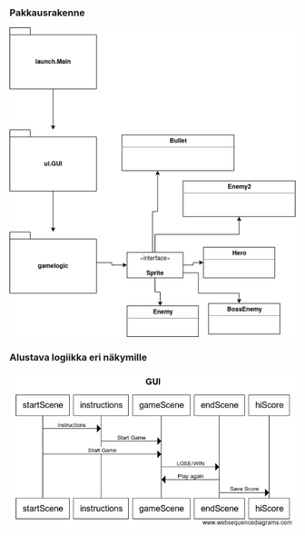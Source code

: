 
### Pakkausrakenne 

![](https://github.com/ArtKoski/ot-harjoitustyo/blob/master/Osteroids/dokumentaatio/kuvat/draft.png)





### Alustava logiikka eri näkymille

![](https://github.com/ArtKoski/ot-harjoitustyo/blob/master/Osteroids/dokumentaatio/kuvat/GUI.png)

